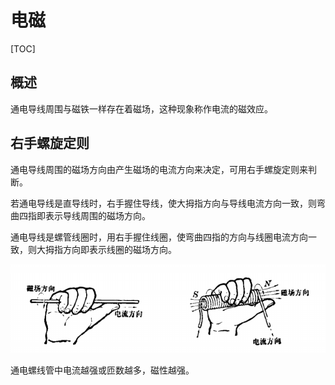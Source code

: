 # 电磁

[TOC]

## 概述

通电导线周围与磁铁一样存在着磁场，这种现象称作电流的磁效应。

## 右手螺旋定则

通电导线周围的磁场方向由产生磁场的电流方向来决定，可用右手螺旋定则来判断。

若通电导线是直导线时，右手握住导线，使大拇指方向与导线电流方向一致，则弯曲四指即表示导线周围的磁场方向。

通电导线是螺管线圈时，用右手握住线圈，使弯曲四指的方向与线圈电流方向一致，则大拇指方向即表示线圈的磁场方向。

 ![](../Images/右手螺旋定则.png)

通电螺线管中电流越强或匝数越多，磁性越强。